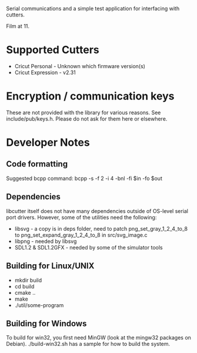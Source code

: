 Serial communications and a simple test application for interfacing with cutters.

Film at 11.

# Supported Cutters
- Cricut Personal - Unknown which firmware version(s)
- Cricut Expression - v2.31

# Encryption / communication keys
These are not provided with the library for various reasons. See include/pub/keys.h.
Please do not ask for them here or elsewhere.

# Developer Notes
## Code formatting
Suggested bcpp command:
bcpp -s -f 2 -i 4 -bnl -fi $in -fo $out

## Dependencies
libcutter itself does not have many dependencies outside of OS-level serial port drivers. However, some of the utilities need the following:

- libsvg - a copy is in deps folder, need to patch png_set_gray_1_2_4_to_8 to png_set_expand_gray_1_2_4_to_8 in src/svg_image.c
- libpng - needed by libsvg
- SDL1.2 & SDL1.2GFX - needed by some of the simulator tools

## Building for Linux/UNIX
- mkdir build
- cd build
- cmake ..
- make
- ./util/some-program

## Building for Windows 
To build for win32, you first need MinGW (look at the mingw32 packages on Debian).
./build-win32.sh has a sample for how to build the system.
